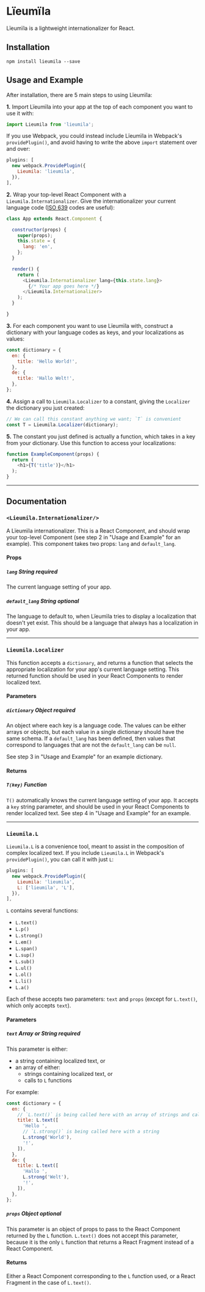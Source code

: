 # Lïeumïla

Lïeumïla is a lightweight internationalizer for React.

## Installation

`npm install lieumila --save`

## Usage and Example

After installation, there are 5 main steps to using Lïeumïla:

**1.** Import Lïeumïla into your app at the top of each component you want to use it with:

```javascript
import Lieumila from 'lieumila';
```

If you use Webpack, you could instead include Lïeumïla in Webpack's `providePlugin()`, and avoid having to write the above `import` statement over and over:

```javascript
plugins: [
  new webpack.ProvidePlugin({
    Lieumila: 'lieumila',
  }),
],
```

**2.** Wrap your top-level React Component with a `Lieumila.Internationalizer`. Give the internationalizer your current language code ([ISO 639](https://en.wikipedia.org/wiki/ISO_639) codes are useful):

```javascript
class App extends React.Component {

  constructor(props) {
    super(props);
    this.state = {
      lang: 'en',
    };
  }

  render() {
    return (
      <Lieumila.Internationalizer lang={this.state.lang}>
        {/* Your app goes here */}
      </Lieumila.Internationalizer>
    );
  }

}
```

**3.** For each component you want to use Lïeumïla with, construct a dictionary with your language codes as keys, and your localizations as values:

```javascript
const dictionary = {
  en: {
    title: 'Hello World!',
  },
  de: {
    title: 'Hallo Welt!',
  },
};
```

**4.** Assign a call to `Lieumila.Localizer` to a constant, giving the `Localizer` the dictionary you just created:

```javascript
// We can call this constant anything we want; `T` is convenient
const T = Lieumila.Localizer(dictionary);
```

**5.** The constant you just defined is actually a function, which takes in a key from your dictionary. Use this function to access your localizations:
```javascript
function ExampleComponent(props) {
  return (
    <h1>{T('title')}</h1>
  );
}
```

---

## Documentation

### `<Lieumila.Internationalizer/>`

A Lïeumïla internationalizer. This is a React Component, and should wrap your top-level Component (see step 2 in "Usage and Example" for an example). This component takes two props: `lang` and `default_lang`.

#### Props

##### `lang` **String** *required*

The current language setting of your app.

##### `default_lang` **String** *optional*

The language to default to, when Lïeumïla tries to display a localization that doesn't yet exist. This should be a language that always has a localization in your app.

---

### `Lieumila.Localizer`

This function accepts a `dictionary`, and returns a function that selects the appropriate localization for your app's current language setting. This returned function should be used in your React Components to render localized text.

#### Parameters

##### `dictionary` **Object** *required*

An object where each key is a language code. The values can be either arrays or objects, but each value in a single dictionary should have the same schema. If a `default_lang` has been defined, then values that correspond to languages that are not the `default_lang` can be `null`.

See step 3 in "Usage and Example" for an example dictionary.

#### Returns

##### `T(key)` **Function**

`T()` automatically knows the current language setting of your app. It accepts a `key` string parameter, and should be used in your React Components to render localized text. See step 4 in "Usage and Example" for an example.

---

### `Lieumila.L`

`Lieumila.L` is a convenience tool, meant to assist in the composition of complex localized text. If you include `Lieumila.L` in Webpack's `providePlugin()`, you can call it with just `L`:

```javascript
plugins: [
  new webpack.ProvidePlugin({
    Lieumila: 'lieumila',
    L: ['lieumila', 'L'],
  }),
],
```

`L` contains several functions:

- `L.text()`
- `L.p()`
- `L.strong()`
- `L.em()`
- `L.span()`
- `L.sup()`
- `L.sub()`
- `L.ul()`
- `L.ol()`
- `L.li()`
- `L.a()`

Each of these accepts two parameters: `text` and `props` (except for `L.text()`, which only accepts `text`).

#### Parameters

##### `text` **Array** or **String** *required*

This parameter is either:

- a string containing localized text, or
- an array of either:
  - strings containing localized text, or
  - calls to `L` functions

For example:

```javascript
const dictionary = {
  en: {
    // `L.text()` is being called here with an array of strings and calls to other `L` functions
    title: L.text([
      'Hello ',
      // `L.strong()` is being called here with a string
      L.strong('World'),
      '!',
    ]),
  },
  de: {
    title: L.text([
      'Hallo ',
      L.strong('Welt'),
      '!',
    ]),
  },
};
```

##### `props` **Object** *optional*

This parameter is an object of props to pass to the React Component returned by the `L` function. `L.text()` does not accept this parameter, because it is the only `L` function that returns a React Fragment instead of a React Component.

#### Returns

Either a React Component corresponding to the `L` function used, or a React Fragment in the case of `L.text()`.
